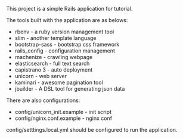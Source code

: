 This project is a simple Rails application for tutorial.

The tools built with the application are as belows:

* rbenv - a ruby version management tool
* slim - another template language
* bootstrap-sass - bootstrap css framework
* rails_config - configuration management
* machenize - crawling webpage
* elasticsearch - full text search
* capistrano 3 - auto deployment
* unicorn - web server
* kaminari - awesome pagination tool
* jbuilder - A DSL tool for generating json data

There are also configurations:

* config/unicorn_init.example - init script
* config/nginx.conf.example - nginx conf

config/setttings.local.yml should be configured to run the application.

